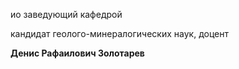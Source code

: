 ио заведующий кафедрой
   

 кандидат геолого-минералогических наук, доцент
   

**Денис Рафаилович Золотарев**